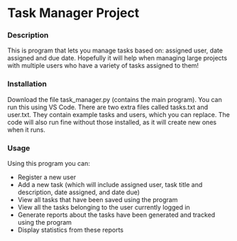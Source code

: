 # Task Manager Project

### Description
This is program that lets you manage tasks based on: assigned user, date assigned and due date.
Hopefully it will help when managing large projects with multiple users who have a variety of tasks assigned to them!


### Installation
Download the file task_manager.py (contains the main program). You can run this using VS Code.
There are two extra files called tasks.txt and user.txt. They contain example tasks and users, which you can replace.
The code will also run fine without those installed, as it will create new ones when it runs.

### Usage
Using this program you can:
  - Register a new user
  - Add a new task (which will include assigned user, task title and description, date assigned, and date due)
  - View all tasks that have been saved using the program
  - View all the tasks belonging to the user currently logged in
  - Generate reports about the tasks have been generated and tracked using the program
  - Display statistics from these reports
